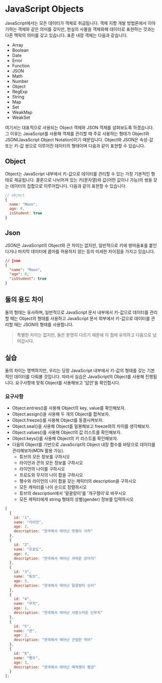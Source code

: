 # JavaScript Objects

JavaScript에서는 모든 데이터가 객체로 취급됩니다. 객체 지향 개발 방법론에서 이야기하는 객체와 같은 의미를 갖지만, 현실의 사물을 객체화해 데이터로 표현하는 것과는 다른 맥락의 의미를 갖고 있습니다. 표준 내장 객체는 다음과 같습니다.

- Array
- Boolean
- Date
- Error
- Function
- JSON
- Math
- Number
- Object
- RegExp
- String
- Map
- Set
- WeakMap
- WeakSet

여기서는 대표적으로 사용되는 Object 객체와 JSON 객체를 살펴보도록 하겠습니다. 그 이유는 JavaScript를 사용해 객체를 관리할 때 주로 사용하는 형태가 Object와 JSON(JavaScript Object Notation)이기 때문입니다. Object와 JSON은 속성-값 또는 키-값 쌍으로 이루어진 데이터의 형태이며 다음과 같이 표현할 수 있습니다.

## Object

Object는 JavaScript 내부에서 키-값으로 데이터를 관리할 수 있는 가장 기본적인 형태로 제공됩니다. 콜론으로 나뉘어져 있는 키(문자열)와 값(어떤 값이나 가능)의 쌍을 갖는 데이터의 집합으로 이루어집니다. 다음과 같이 표현할 수 있습니다.

```js
// object
{
  name: "Moon",
  age: 0,
  isStudent: true
}
```

## Json

JSON은 JavaScript의 Object와 큰 차이는 없지만, 일반적으로 키에 쌍따옴표를 붙인다거나 마지막 데이터에 콤마를 허용하지 않는 등의 미세한 차이점을 가지고 있습니다.

```json
// json
{
  "name": "Moon",
  "age": 0,
  "isStudent": true
}
```

## 둘의 용도 차이

둘의 형태는 유사하며, 일반적으로 JavaScript 문서 내부에서 키-값으로 데이터를 관리할 때는 Object의 형태를 사용하고 JavaScript 문서 외부에서 키-값으로 데이터를 관리할 때는 JSON의 형태를 사용합니다.

> 특별한 차이는 없지만, 둘은 분명히 다르기 때문에 이 점에 유의하고 다음으로 넘어갑시다.

## 실습

둘의 차이는 명백하지만, 우리는 당장 JavaScript 내부에서 키-값의 형태를 갖는 기본적인 데이터를 다뤄볼 것입니다. 따라서 실습은 JavaScript의 Object를 사용해 진행됩니다. 요구사항에 맞춰 Object를 사용해보고 '답안'을 확인합시다.

### 요구사항

- Object.entries()를 사용해 Object의 key, value를 확인해보자.
- Object.assign()을 사용해 두 개의 Object를 합쳐보자.
- Object.freeze()를 사용해 Object를 동결시켜보자.
- Object.seal()을 사용해 Object를 밀봉해보고 freeze와의 차이를 생각해보자.
- Object.values()를 사용해 Object의 값 리스트를 확인해보자.
- Object.keys()를 사용해 Object의 키 리스트를 확인해보자.
- 다음의 Object를 기반으로 JavaScript의 Object 내장 함수를 바탕으로 데이터를 관리해보자(MDN 활용 가능).
  - 튜브의 모든 정보를 구하시오
  - 라이언과 콘의 모든 정보를 구하시오
  - 라이언의 나이를 구하시오
  - 프로도와 무지의 나이 합을 구하시오
  - 펭수와 라이언의 나이 합을 갖는 캐릭터의 description을 구하시오
  - 모든 캐릭터를 나이 순으로 정렬하시오
  - 튜브의 description에서 '말괄량이'를 '개구쟁이'로 바꾸시오
  - 모든 캐릭터에게 string 형태의 성별(gender) 정보를 입력하시오

```javaScript
[
  {
    id: "1",
    name: "라이언",
    age: 2,
    description: "한국에서 태어난 멋쟁이 사자"
  },
  {
    id: "2",
    name: "프로도",
    age: 4,
    description: "한국에서 태어난 귀여운 강아지"
  },
  {
    id: "3",
    name: "튜브",
    age: 5,
    description: "한국에서 태어난 말괄량이 오리"
  },
  {
    id: "4",
    name: "무지",
    age: 1,
    description: "한국에서 태어난 사랑스러운 단무지"
  },
  {
    id: "5",
    name: "콘",
    age: 2,
    description: "한국에서 태어난 근엄한 악어"
  },
  {
    id: "6",
    name: "펭수",
    age: 3,
    description: "한국에서 태어난 매력쟁이 펭귄"
  }
];
```
